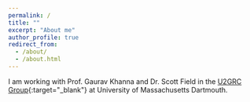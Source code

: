 ```yaml
---
permalink: /
title: ""
excerpt: "About me"
author_profile: true
redirect_from: 
  - /about/
  - /about.html
---
```


I am working with Prof. Gaurav Khanna and Dr. Scott Field in the [U2GRC Group](https://web.uri.edu/gravity){:target="_blank"} at University of Massachusetts Dartmouth.

